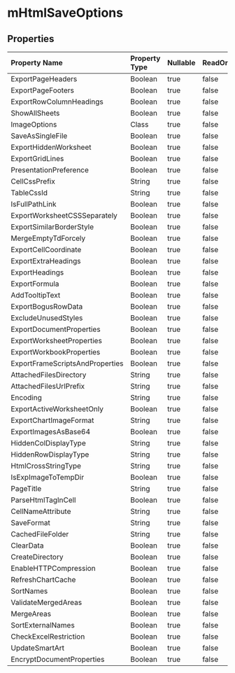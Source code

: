 # **mHtmlSaveOptions**

 

## **Properties**

| Property Name | Property Type | Nullable |  ReadOnly | DefaultValue | Description | 
| :- | :- | :- |:- |  :- | :- |
|ExportPageHeaders|Boolean|true|false |  ||
|ExportPageFooters|Boolean|true|false |  ||
|ExportRowColumnHeadings|Boolean|true|false |  ||
|ShowAllSheets|Boolean|true|false |  ||
|ImageOptions|Class|true|false |  ||
|SaveAsSingleFile|Boolean|true|false |  ||
|ExportHiddenWorksheet|Boolean|true|false |  ||
|ExportGridLines|Boolean|true|false |  ||
|PresentationPreference|Boolean|true|false |  ||
|CellCssPrefix|String|true|false |  ||
|TableCssId|String|true|false |  ||
|IsFullPathLink|Boolean|true|false |  ||
|ExportWorksheetCSSSeparately|Boolean|true|false |  ||
|ExportSimilarBorderStyle|Boolean|true|false |  ||
|MergeEmptyTdForcely|Boolean|true|false |  ||
|ExportCellCoordinate|Boolean|true|false |  ||
|ExportExtraHeadings|Boolean|true|false |  ||
|ExportHeadings|Boolean|true|false |  ||
|ExportFormula|Boolean|true|false |  ||
|AddTooltipText|Boolean|true|false |  ||
|ExportBogusRowData|Boolean|true|false |  ||
|ExcludeUnusedStyles|Boolean|true|false |  ||
|ExportDocumentProperties|Boolean|true|false |  ||
|ExportWorksheetProperties|Boolean|true|false |  ||
|ExportWorkbookProperties|Boolean|true|false |  ||
|ExportFrameScriptsAndProperties|Boolean|true|false |  ||
|AttachedFilesDirectory|String|true|false |  ||
|AttachedFilesUrlPrefix|String|true|false |  ||
|Encoding|String|true|false |  ||
|ExportActiveWorksheetOnly|Boolean|true|false |  ||
|ExportChartImageFormat|String|true|false |  ||
|ExportImagesAsBase64|Boolean|true|false |  ||
|HiddenColDisplayType|String|true|false |  ||
|HiddenRowDisplayType|String|true|false |  ||
|HtmlCrossStringType|String|true|false |  ||
|IsExpImageToTempDir|Boolean|true|false |  ||
|PageTitle|String|true|false |  ||
|ParseHtmlTagInCell|Boolean|true|false |  ||
|CellNameAttribute|String|true|false |  ||
|SaveFormat|String|true|false |  ||
|CachedFileFolder|String|true|false |  ||
|ClearData|Boolean|true|false |  ||
|CreateDirectory|Boolean|true|false |  ||
|EnableHTTPCompression|Boolean|true|false |  ||
|RefreshChartCache|Boolean|true|false |  ||
|SortNames|Boolean|true|false |  ||
|ValidateMergedAreas|Boolean|true|false |  ||
|MergeAreas|Boolean|true|false |  ||
|SortExternalNames|Boolean|true|false |  ||
|CheckExcelRestriction|Boolean|true|false |  ||
|UpdateSmartArt|Boolean|true|false |  ||
|EncryptDocumentProperties|Boolean|true|false |  ||


